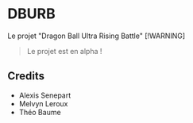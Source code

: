 # DBURB
Le projet "Dragon Ball Ultra Rising Battle"
[!WARNING]
>Le projet est en alpha !
## Credits
- Alexis Senepart
- Melvyn Leroux
- Théo Baume
